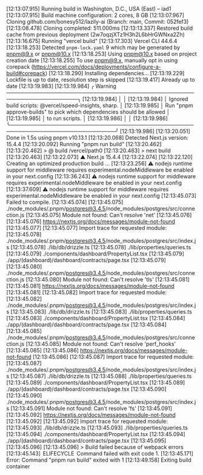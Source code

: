 [12:13:07.915] Running build in Washington, D.C., USA (East) – iad1
[12:13:07.915] Build machine configuration: 2 cores, 8 GB
[12:13:07.967] Cloning github.com/bonesy512/lazily-ai (Branch: main, Commit: 052fef3)
[12:13:08.478] Cloning completed: 511.000ms
[12:13:13.337] Restored build cache from previous deployment (2w7oqzjXTz1H3h2L6bHrGWNxa2Zh)
[12:13:16.675] Running "vercel build"
[12:13:17.303] Vercel CLI 44.6.4
[12:13:18.253] Detected `pnpm-lock.yaml` 9 which may be generated by pnpm@9.x or pnpm@10.x
[12:13:18.253] Using pnpm@10.x based on project creation date
[12:13:18.255] To use pnpm@9.x, manually opt in using corepack (https://vercel.com/docs/deployments/configure-a-build#corepack)
[12:13:18.290] Installing dependencies...
[12:13:19.229] Lockfile is up to date, resolution step is skipped
[12:13:19.417] Already up to date
[12:13:19.983] 
[12:13:19.984] ╭ Warning ─────────────────────────────────────────────────────────────────────╮
[12:13:19.984] │                                                                              │
[12:13:19.984] │   Ignored build scripts: @vercel/speed-insights, sharp.                      │
[12:13:19.985] │   Run "pnpm approve-builds" to pick which dependencies should be allowed     │
[12:13:19.985] │   to run scripts.                                                            │
[12:13:19.986] │                                                                              │
[12:13:19.986] ╰──────────────────────────────────────────────────────────────────────────────╯
[12:13:19.986] 
[12:13:20.051] Done in 1.5s using pnpm v10.13.1
[12:13:20.068] Detected Next.js version: 15.4.4
[12:13:20.092] Running "pnpm run build"
[12:13:20.462] 
[12:13:20.462] > @ build /vercel/path0
[12:13:20.463] > next build
[12:13:20.463] 
[12:13:22.073]    ▲ Next.js 15.4.4
[12:13:22.074] 
[12:13:22.120]    Creating an optimized production build ...
[12:13:23.256]  ⚠ nodejs runtime support for middleware requires experimental.nodeMiddleware be enabled in your next.config
[12:13:36.243]  ⚠ nodejs runtime support for middleware requires experimental.nodeMiddleware be enabled in your next.config
[12:13:37.609]  ⚠ nodejs runtime support for middleware requires experimental.nodeMiddleware be enabled in your next.config
[12:13:45.073] Failed to compile.
[12:13:45.074] 
[12:13:45.075] ./node_modules/.pnpm/postgres@3.4.5/node_modules/postgres/src/connection.js
[12:13:45.075] Module not found: Can't resolve 'net'
[12:13:45.076] 
[12:13:45.076] https://nextjs.org/docs/messages/module-not-found
[12:13:45.077] 
[12:13:45.077] Import trace for requested module:
[12:13:45.078] ./node_modules/.pnpm/postgres@3.4.5/node_modules/postgres/src/index.js
[12:13:45.078] ./lib/db/drizzle.ts
[12:13:45.078] ./lib/properties/queries.ts
[12:13:45.079] ./components/dashboard/PropertyList.tsx
[12:13:45.079] ./app/(dashboard)/dashboard/contracts/page.tsx
[12:13:45.079] 
[12:13:45.080] ./node_modules/.pnpm/postgres@3.4.5/node_modules/postgres/src/connection.js
[12:13:45.080] Module not found: Can't resolve 'tls'
[12:13:45.081] 
[12:13:45.081] https://nextjs.org/docs/messages/module-not-found
[12:13:45.081] 
[12:13:45.082] Import trace for requested module:
[12:13:45.082] ./node_modules/.pnpm/postgres@3.4.5/node_modules/postgres/src/index.js
[12:13:45.083] ./lib/db/drizzle.ts
[12:13:45.083] ./lib/properties/queries.ts
[12:13:45.083] ./components/dashboard/PropertyList.tsx
[12:13:45.084] ./app/(dashboard)/dashboard/contracts/page.tsx
[12:13:45.084] 
[12:13:45.085] ./node_modules/.pnpm/postgres@3.4.5/node_modules/postgres/src/connection.js
[12:13:45.085] Module not found: Can't resolve 'perf_hooks'
[12:13:45.085] 
[12:13:45.086] https://nextjs.org/docs/messages/module-not-found
[12:13:45.086] 
[12:13:45.087] Import trace for requested module:
[12:13:45.087] ./node_modules/.pnpm/postgres@3.4.5/node_modules/postgres/src/index.js
[12:13:45.087] ./lib/db/drizzle.ts
[12:13:45.088] ./lib/properties/queries.ts
[12:13:45.089] ./components/dashboard/PropertyList.tsx
[12:13:45.089] ./app/(dashboard)/dashboard/contracts/page.tsx
[12:13:45.090] 
[12:13:45.090] ./node_modules/.pnpm/postgres@3.4.5/node_modules/postgres/src/index.js
[12:13:45.091] Module not found: Can't resolve 'fs'
[12:13:45.091] 
[12:13:45.092] https://nextjs.org/docs/messages/module-not-found
[12:13:45.092] 
[12:13:45.092] Import trace for requested module:
[12:13:45.093] ./lib/db/drizzle.ts
[12:13:45.093] ./lib/properties/queries.ts
[12:13:45.094] ./components/dashboard/PropertyList.tsx
[12:13:45.094] ./app/(dashboard)/dashboard/contracts/page.tsx
[12:13:45.095] 
[12:13:45.096] 
[12:13:45.096] > Build failed because of webpack errors
[12:13:45.143]  ELIFECYCLE  Command failed with exit code 1.
[12:13:45.171] Error: Command "pnpm run build" exited with 1
[12:13:49.158] Exiting build container